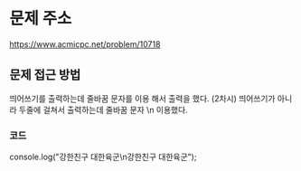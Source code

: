 # 문제 주소 
https://www.acmicpc.net/problem/10718

## 문제 접근 방법 
띄어쓰기를 출력하는데 줄바꿈 문자를 이용 해서 출력을 했다.
(2차시) 띄어쓰기가 아니라 두줄에 걸쳐서 출력하는데 줄바꿈 문자 \n 이용했다.

### 코드 
console.log("강한친구 대한육군\n강한친구 대한육군");